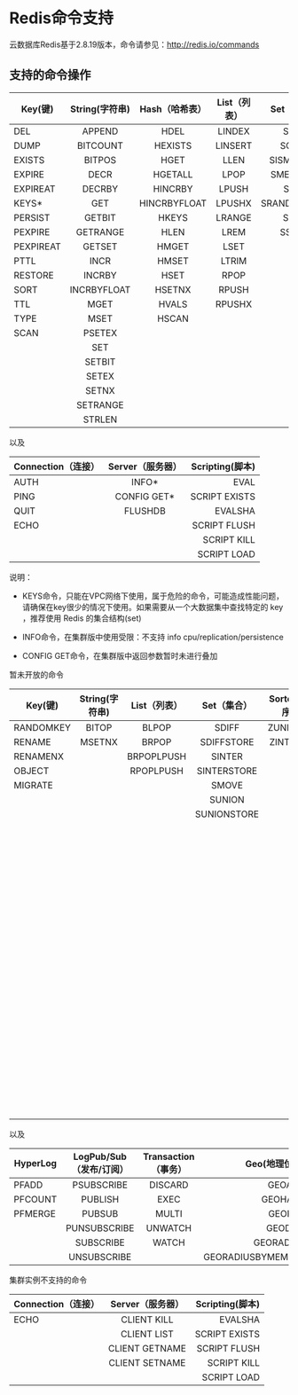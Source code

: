 # Redis命令支持



云数据库Redis基于2.8.19版本，命令请参见：http://redis.io/commands



## 支持的命令操作

Key(键)|String(字符串)|Hash（哈希表）|List（列表）|Set（集合）|SortedSet（有序集合） 
---|:--:|:--:|:--:|:--:|---:
DEL|APPEND|HDEL|LINDEX|SADD|ZADD            
DUMP|BITCOUNT|HEXISTS|LINSERT|SCARD|ZCARD            
EXISTS|BITPOS|HGET|LLEN|SISMEMBER|ZCOUNT            
EXPIRE| DECR |HGETALL  | LPOP  |      	SMEMBERS     |ZINCRBY            
EXPIREAT   |         	DECRBY       |     	HINCRBY       |     	LPUSH       |     	SPOP      | ZRANGE            
KEYS*   |               	GET      |      	HINCRBYFLOAT   |         	LPUSHX   |         	SRANDMEMBER          |ZRANGEBYSCORE            
PERSIST    |        	GETBIT        |    	HKEYS         |   	LRANGE       |     	SREM     |ZRANK            
PEXPIRE   |         	GETRANGE      |      	HLEN        |    	LREM        |    	SSCAN      | ZREM            
PEXPIREAT         |   	GETSET        |    	HMGET       |     	LSET         |   	|ZREMRANGEBYRANK            
PTTL|INCR|HMSET|LTRIM ||        	ZREMRANGEBYSCORE            
RESTORE|INCRBY|HSET|RPOP      ||      	ZREVRANGE            
SORT|INCRBYFLOAT|HSETNX|RPUSH  ||          	ZREVRANGEBYSCORE            
TTL|MGET|HVALS|RPUSHX     ||       	ZREVRANK            
TYPE|MSET|HSCAN|||       	       	ZSCORE            
SCAN|PSETEX| |||ZSCAN            
||SET   ||  |       	|ZRANGEBYLEX            
||SETBIT      |||   |   	ZLEXCOUNT            
||SETEX       |||    | 	ZREMRANGEBYLEX            
||SETNX|||||            	
||SETRANGE   ||||         	
||STRLEN    ||||        	

以及

Connection（连接）|Server（服务器）|Scripting(脚本)     
---|:--:|---:
AUTH|INFO*|EVAL            
PING|CONFIG GET*|SCRIPT EXISTS            
QUIT|FLUSHDB|EVALSHA            
ECHO||SCRIPT FLUSH            
|||SCRIPT KILL            
|||SCRIPT LOAD  

说明：

- KEYS命令，只能在VPC网络下使用，属于危险的命令，可能造成性能问题，请确保在key很少的情况下使用。如果需要从一个大数据集中查找特定的 key ，推荐使用 Redis 的集合结构(set)

- INFO命令，在集群版中使用受限：不支持 info cpu/replication/persistence

- CONFIG GET命令，在集群版中返回参数暂时未进行叠加

暂未开放的命令

Key(键)|String(字符串)|List（列表）|Set（集合）|SortedSet（有序集合） |Connection（连接）|Server（服务器）
---|:--:|:--:|:--:|:--:|:--:|---:
RANDOMKEY|BITOP|BLPOP|SDIFF|ZUNIONSTORE|SELECT|FLUSHALL            
RENAME|MSETNX|BRPOP|SDIFFSTORE|ZINTERSTORE||DBSIZE
RENAMENX||BRPOPLPUSH  |SINTER|||TIME            
OBJECT|| RPOPLPUSH|SINTERSTORE|||MONITOR            
MIGRATE ||| SMOVE ||| SLOWLOG            
||||SUNION |||BGREWRITEAOF            
||||SUNIONSTORE|||BGSAVE            
|||||||CONFIG REWRITE            
|||||||CONFIG SET            
|||||||CONFIG RESETSTAT            
|||||||COMMAND            
|||||||COMMAND COUNT            
|||||||COMMAND GETKEYS            
|||||||COMMAND INFO            
|||||||DEBUG OBJECT            
|||||||DEBUG SEGFAULT            
|||||||LASTSAVE            
|||||||ROLE            
|||||||SAVE            
|||||||SHUTDOWN            
|||||||SLAVEOF            
|||||||SYNC            
|||||||PSYNC  

以及

HyperLog|LogPub/Sub（发布/订阅）|Transaction（事务）| Geo(地理位置)      
---|:--:|:--:|---:
PFADD|PSUBSCRIBE|DISCARD|GEOADD            
PFCOUNT|PUBLISH|EXEC|GEOHASH            
PFMERGE|PUBSUB|MULTI|GEOPOS            
||PUNSUBSCRIBE|UNWATCH|GEODIST            
||SUBSCRIBE|WATCH|GEORADIUS            
||UNSUBSCRIBE||GEORADIUSBYMEMBER  

集群实例不支持的命令

Connection（连接）|Server（服务器）|Scripting(脚本)
---|:--:|---:
ECHO|CLIENT KILL|EVALSHA            
||CLIENT LIST|SCRIPT EXISTS            
||CLIENT GETNAME|SCRIPT FLUSH            
||CLIENT SETNAME|SCRIPT KILL
|||SCRIPT LOAD            
